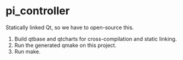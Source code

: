 # pi_controller

Statically linked Qt, so we have to open-source this.

1. Build qtbase and qtcharts for cross-compilation and static linking.
2. Run the generated qmake on this project.
3. Run make.
